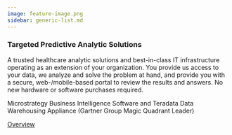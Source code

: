 ```yaml
---
image: feature-image.png
sidebar: generic-list.md
---
```


### Targeted Predictive Analytic Solutions

A trusted healthcare analytic solutions and best-in-class IT infrastructure operating as an extension of your organization. You provide us access to your data, we analyze and solve the problem at hand, and provide you with a secure, web-/mobile-based portal to review the results and answers. No new hardware or software purchases required.
 
Microstrategy Business Intelligence Software and Teradata Data Warehousing Appliance (Gartner Group Magic Quadrant Leader)

[Overview]

[Overview]: http://google.com
